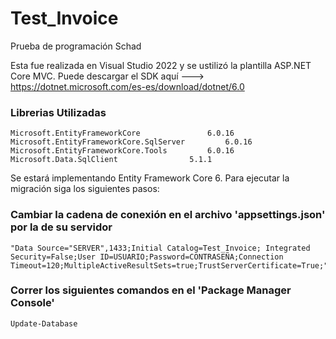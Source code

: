 # Test_Invoice
Prueba de programación Schad

Esta fue realizada en Visual Studio 2022 y se ustilizó la plantilla ASP.NET Core MVC. 
Puede descargar el SDK aquí ---> https://dotnet.microsoft.com/es-es/download/dotnet/6.0

### Librerias Utilizadas
	Microsoft.EntityFrameworkCore				6.0.16
	Microsoft.EntityFrameworkCore.SqlServer			6.0.16
	Microsoft.EntityFrameworkCore.Tools			6.0.16
	Microsoft.Data.SqlClient				5.1.1

Se estará implementando Entity Framework Core 6. Para ejecutar la migración siga los siguientes pasos:

### Cambiar la cadena de conexión en el archivo 'appsettings.json' por la de su servidor
	"Data Source="SERVER",1433;Initial Catalog=Test_Invoice; Integrated Security=False;User ID=USUARIO;Password=CONTRASEÑA;Connection Timeout=120;MultipleActiveResultSets=true;TrustServerCertificate=True;"

### Correr los siguientes comandos en el 'Package Manager Console'
	Update-Database
